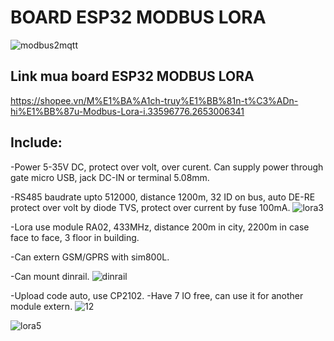 # BOARD ESP32 MODBUS LORA
![modbus2mqtt](https://user-images.githubusercontent.com/49629370/64397506-b78ccb80-d08b-11e9-93d8-67bd6f3248a9.png)

## Link mua board ESP32 MODBUS LORA
https://shopee.vn/M%E1%BA%A1ch-truy%E1%BB%81n-t%C3%ADn-hi%E1%BB%87u-Modbus-Lora-i.33596776.2653006341

## Include:

-Power 5-35V DC, protect over volt, over curent.
Can supply power through gate micro USB, jack DC-IN or terminal 5.08mm.

-RS485 baudrate upto 512000, distance 1200m, 32 ID on bus, auto DE-RE
protect over volt by diode TVS, protect over current by fuse 100mA.
![lora3](https://user-images.githubusercontent.com/49629370/64397351-2e759480-d08b-11e9-9655-a404aa613fd8.jpg)

-Lora use module RA02, 433MHz, distance 200m in city, 2200m in case face to face, 3 floor in building.

-Can extern GSM/GPRS with sim800L.

-Can mount dinrail.
![dinrail](https://user-images.githubusercontent.com/49629370/64397959-5239da00-d08d-11e9-9f76-c4aaae5adad4.png)

-Upload code auto, use CP2102.
-Have 7 IO free, can use it for another module extern.
![12](https://user-images.githubusercontent.com/49629370/64397501-b0fe5400-d08b-11e9-8690-bae710f9a904.png)

![lora5](https://user-images.githubusercontent.com/49629370/64397342-2c133a80-d08b-11e9-9520-96f3bfae00c6.jpg)

